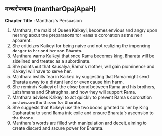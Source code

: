 ## मन्थरोपजापः (mantharOpajApaH)

**Chapter Title** : Manthara's Persuasion

1. Manthara, the maid of Queen Kaikeyi, becomes envious and angry upon hearing about the preparations for Rama's coronation as the heir apparent.
2. She criticizes Kaikeyi for being naive and not realizing the impending danger to her and her son Bharata.
3. Manthara warns Kaikeyi that once Rama becomes king, Bharata will be sidelined and treated as a subordinate.
4. She points out that Kausalya, Rama's mother, will gain prominence and Kaikeyi will have to serve her.
5. Manthara instills fear in Kaikeyi by suggesting that Rama might send Bharata away to a distant land or even cause him harm.
6. She reminds Kaikeyi of the close bond between Rama and his brothers, Lakshmana and Shatrughna, and how they will support Rama.
7. Manthara advises Kaikeyi to act quickly to prevent Rama's coronation and secure the throne for Bharata.
8. She suggests that Kaikeyi use the two boons granted to her by King Dasharatha to send Rama into exile and ensure Bharata's ascension to the throne.
9. Manthara's words are filled with manipulation and deceit, aiming to create discord and secure power for Bharata.
